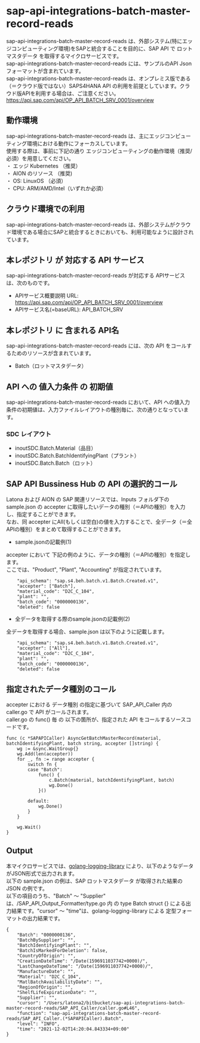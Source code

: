 # sap-api-integrations-batch-master-record-reads     
sap-api-integrations-batch-master-record-reads は、外部システム(特にエッジコンピューティング環境)をSAPと統合することを目的に、SAP API で ロットマスタデータ を取得するマイクロサービスです。  
sap-api-integrations-batch-master-record-reads には、サンプルのAPI Json フォーマットが含まれています。  
sap-api-integrations-batch-master-record-reads は、オンプレミス版である（＝クラウド版ではない）SAPS4HANA API の利用を前提としています。クラウド版APIを利用する場合は、ご注意ください。  
https://api.sap.com/api/OP_API_BATCH_SRV_0001/overview 

## 動作環境  
sap-api-integrations-batch-master-record-reads は、主にエッジコンピューティング環境における動作にフォーカスしています。  
使用する際は、事前に下記の通り エッジコンピューティングの動作環境（推奨/必須）を用意してください。  
・ エッジ Kubernetes （推奨）   
・ AION のリソース （推奨)   
・ OS: LinuxOS （必須）   
・ CPU: ARM/AMD/Intel（いずれか必須）  

## クラウド環境での利用
sap-api-integrations-batch-master-record-reads は、外部システムがクラウド環境である場合にSAPと統合するときにおいても、利用可能なように設計されています。  

## 本レポジトリ が 対応する API サービス
sap-api-integrations-batch-master-record-reads が対応する APIサービス は、次のものです。

* APIサービス概要説明 URL: https://api.sap.com/api/OP_API_BATCH_SRV_0001/overview  
* APIサービス名(=baseURL): API_BATCH_SRV

## 本レポジトリ に 含まれる API名
sap-api-integrations-batch-master-record-reads には、次の API をコールするためのリソースが含まれています。  

* Batch（ロットマスタデータ）

## API への 値入力条件 の 初期値
sap-api-integrations-batch-master-record-reads において、API への値入力条件の初期値は、入力ファイルレイアウトの種別毎に、次の通りとなっています。  

### SDC レイアウト

* inoutSDC.Batch.Material（品目）
* inoutSDC.Batch.BatchIdentifyingPlant（プラント）
* inoutSDC.Batch.Batch（ロット）

## SAP API Bussiness Hub の API の選択的コール

Latona および AION の SAP 関連リソースでは、Inputs フォルダ下の sample.json の accepter に取得したいデータの種別（＝APIの種別）を入力し、指定することができます。  
なお、同 accepter にAll(もしくは空白)の値を入力することで、全データ（＝全APIの種別）をまとめて取得することができます。  

* sample.jsonの記載例(1)  

accepter において 下記の例のように、データの種別（＝APIの種別）を指定します。  
ここでは、"Product", "Plant", "Accounting" が指定されています。    
  
```
	"api_schema": "sap.s4.beh.batch.v1.Batch.Created.v1",
	"accepter": ["Batch"],
	"material_code": "D2C_C_104",
	"plant": "",
	"batch_code": "0000000136",
	"deleted": false
```
  
* 全データを取得する際のsample.jsonの記載例(2)  

全データを取得する場合、sample.json は以下のように記載します。  

```
	"api_schema": "sap.s4.beh.batch.v1.Batch.Created.v1",
	"accepter": ["All"],
	"material_code": "D2C_C_104",
	"plant": "",
	"batch_code": "0000000136",
	"deleted": false
```
## 指定されたデータ種別のコール

accepter における データ種別 の指定に基づいて SAP_API_Caller 内の caller.go で API がコールされます。  
caller.go の func() 毎 の 以下の箇所が、指定された API をコールするソースコードです。  

```
func (c *SAPAPICaller) AsyncGetBatchMasterRecord(material, batchIdentifyingPlant, batch string, accepter []string) {
	wg := &sync.WaitGroup{}
	wg.Add(len(accepter))
	for _, fn := range accepter {
		switch fn {
		case "Batch":
			func() {
				c.Batch(material, batchIdentifyingPlant, batch)
				wg.Done()
			}()
	
		default:
			wg.Done()
		}
	}

	wg.Wait()
}
```

## Output  
本マイクロサービスでは、[golang-logging-library](https://github.com/latonaio/golang-logging-library) により、以下のようなデータがJSON形式で出力されます。   
以下の sample.json の例は、SAP ロットマスタデータ が取得された結果の JSON の例です。  
以下の項目のうち、"Batch" ～ "Supplier" は、/SAP_API_Output_Formatter/type.go 内 の type Batch struct {} による出力結果です。"cursor" ～ "time"は、golang-logging-library による 定型フォーマットの出力結果です。    

```
{
	"Batch": "0000000136",
	"BatchBySupplier": "",
	"BatchIdentifyingPlant": "",
	"BatchIsMarkedForDeletion": false,
	"CountryOfOrigin": "",
	"CreationDateTime": "/Date(1596911037742+0000)/",
	"LastChangeDateTime": "/Date(1596911037742+0000)/",
	"ManufactureDate": "",
	"Material": "D2C_C_104",
	"MatlBatchAvailabilityDate": "",
	"RegionOfOrigin": "",
	"ShelfLifeExpirationDate": "",
	"Supplier": "",
	"cursor": "/Users/latona2/bitbucket/sap-api-integrations-batch-master-record-reads/SAP_API_Caller/caller.go#L46",
	"function": "sap-api-integrations-batch-master-record-reads/SAP_API_Caller.(*SAPAPICaller).Batch",
	"level": "INFO",
	"time": "2021-12-02T14:20:04.843334+09:00"
}
```